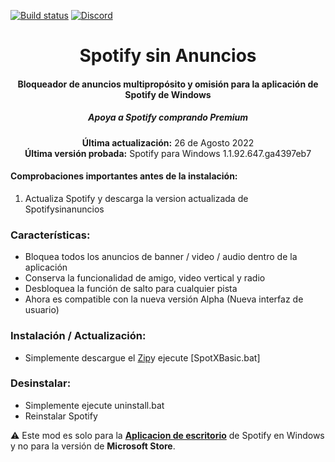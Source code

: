 [![Build status](https://ci.appveyor.com/api/projects/status/31l6ynm0a1fhr2vs/branch/master?svg=true)](https://ci.appveyor.com/project/JaimeTR/Spotifysinanuncios/branch/main)  [![Discord](https://discord.com/api/guilds/807273906872123412/widget.png)](https://discord.gg/kDYXfJsx4T)


<center>
    <h1 align="center">Spotify sin Anuncios</h1>
    <h4 align="center">Bloqueador de anuncios multipropósito y omisión para la aplicación de Spotify de <strong>Windows</strong></h4>
    <h5 align="center">Apoya a Spotify comprando Premium</h5>
    <p align="center">
        <strong>Última actualización:</strong> 26 de Agosto 2022<br>
        <strong>Última versión probada:</strong> Spotify para Windows
1.1.92.647.ga4397eb7
    </p> 
</center>

#### Comprobaciones importantes antes de la instalación:
1. Actualiza Spotify y descarga la version actualizada de Spotifysinanuncios

### Características:
* Bloquea todos los anuncios de banner / video / audio dentro de la aplicación
* Conserva la funcionalidad de amigo, video vertical y radio
* Desbloquea la función de salto para cualquier pista
* Ahora es compatible con la nueva versión Alpha (Nueva interfaz de usuario)



### Instalación / Actualización:
* Simplemente descargue el [Zip](https://github.com/JaimeTR/Spotifysinanuncios.git)y ejecute [SpotXBasic.bat]  

### Desinstalar:
* Simplemente ejecute uninstall.bat 
* Reinstalar Spotify 

:warning: Este mod es solo para la [**Aplicacion de escritorio**](https://www.spotify.com/download/windows/) de Spotify en Windows y no para la versión de **Microsoft Store**.
